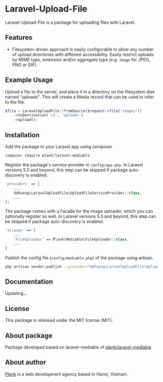 # Laravel-Upload-File

Laravel-Upload-File is a package for uploading files with Laravel.

## Features

- Filesystem-driven approach is easily configurable to allow any number of upload directories with different accessibility. Easily restrict uploads by MIME type, extension and/or aggregate type (e.g. `image` for JPEG, PNG or GIF).

## Example Usage

Upload a file to the server, and place it in a directory on the filesystem disk named "uploads". This will create a Media record that can be used to refer to the file.

```php
$file = LaravelUploadFile::fromSource($request->file('images'))
	->toDestination('s3', 'uploads')
	->upload();
```

## Installation

Add the package to your Laravel app using composer

```bash
composer require plank/laravel-mediable
```

Register the package's service provider in `config/app.php`. In Laravel versions 5.5 and beyond, this step can be skipped if package auto-discovery is enabled.

```php
'providers' => [
    ...
    Udhuong\LaravelUploadFile\UploadFileServiceProvider::class,
    ...
];
```

The package comes with a Facade for the image uploader, which you can optionally register as well. In Laravel versions 5.5 and beyond, this step can be skipped if package auto-discovery is enabled.

```php
'aliases' => [
	...
    'FileUploader' => Plank\Mediable\FileUploader::class,
    ...
]
```

Publish the config file (`config/mediable.php`) of the package using artisan.

```bash
php artisan vendor:publish --provider="Udhuong\LaravelUploadFile\UploadFileServiceProvider"
```

## Documentation

Updating...

## License

This package is released under the MIT license (MIT).

## About package

Package developed based on laravel-mediable of [plank/laravel-mediable](https://github.com/plank/laravel-mediable)

## About author

[Plank](http://ungdinhhuong.com) is a web development agency based in Hanoi, Vietnam.

